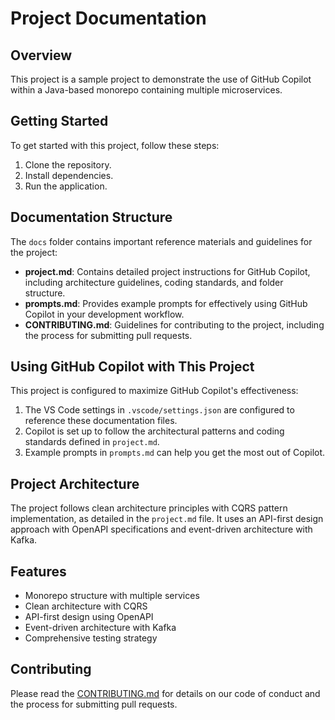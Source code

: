 # Project Documentation

## Overview
This project is a sample project to demonstrate the use of GitHub Copilot within a Java-based monorepo containing multiple microservices.

## Getting Started
To get started with this project, follow these steps:

1. Clone the repository.
2. Install dependencies.
3. Run the application.

## Documentation Structure
The `docs` folder contains important reference materials and guidelines for the project:

- **project.md**: Contains detailed project instructions for GitHub Copilot, including architecture guidelines, coding standards, and folder structure.
- **prompts.md**: Provides example prompts for effectively using GitHub Copilot in your development workflow.
- **CONTRIBUTING.md**: Guidelines for contributing to the project, including the process for submitting pull requests.

## Using GitHub Copilot with This Project
This project is configured to maximize GitHub Copilot's effectiveness:

1. The VS Code settings in `.vscode/settings.json` are configured to reference these documentation files.
2. Copilot is set up to follow the architectural patterns and coding standards defined in `project.md`.
3. Example prompts in `prompts.md` can help you get the most out of Copilot.

## Project Architecture
The project follows clean architecture principles with CQRS pattern implementation, as detailed in the `project.md` file. It uses an API-first design approach with OpenAPI specifications and event-driven architecture with Kafka.

## Features
- Monorepo structure with multiple services
- Clean architecture with CQRS
- API-first design using OpenAPI
- Event-driven architecture with Kafka
- Comprehensive testing strategy

## Contributing
Please read the [CONTRIBUTING.md](CONTRIBUTING.md) for details on our code of conduct and the process for submitting pull requests.

